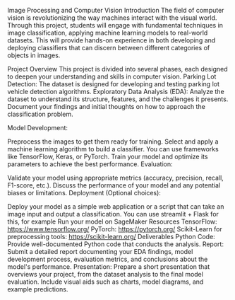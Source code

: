 Image Processing and Computer Vision
Introduction
The field of computer vision is revolutionizing the way machines interact with the visual world. Through this project, students will engage with fundamental techniques in image classification, applying machine learning models to real-world datasets. This will provide hands-on experience in both developing and deploying classifiers that can discern between different categories of objects in images.

Project Overview
This project is divided into several phases, each designed to deepen your understanding and skills in computer vision.
Parking Lot Detection: The dataset is designed for developing and testing parking lot vehicle detection algorithms.
Exploratory Data Analysis (EDA): Analyze the dataset to understand its structure, features, and the challenges it presents. Document your findings and initial thoughts on how to approach the classification problem.

Model Development:

Preprocess the images to get them ready for training.
Select and apply a machine learning algorithm to build a classifier. You can use frameworks like TensorFlow, Keras, or PyTorch.
Train your model and optimize its parameters to achieve the best performance.
Evaluation:

Validate your model using appropriate metrics (accuracy, precision, recall, F1-score, etc.).
Discuss the performance of your model and any potential biases or limitations.
Deployment (Optional choices):

Deploy your model as a simple web application or a script that can take an image input and output a classification.
You can use streamlit + Flask for this, for example
Run your model on SageMaker
Resources
TensorFlow: https://www.tensorflow.org/
PyTorch: https://pytorch.org/
Scikit-Learn for preprocessing tools: https://scikit-learn.org/
Deliverables
Python Code: Provide well-documented Python code that conducts the analysis.
Report: Submit a detailed report documenting your EDA findings, model development process, evaluation metrics, and conclusions about the model's performance.
Presentation: Prepare a short presentation that overviews your project, from the dataset analysis to the final model evaluation. Include visual aids such as charts, model diagrams, and example predictions.
